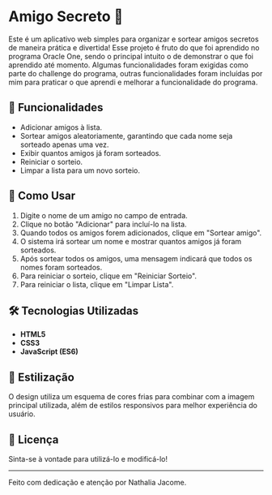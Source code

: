 # Amigo Secreto 🎁

Este é um aplicativo web simples para organizar e sortear amigos secretos de maneira prática e divertida! Esse projeto é fruto do que foi aprendido no programa Oracle One,
sendo o principal intuito o de demonstrar o que foi aprendido até momento. Algumas funcionalidades foram exigidas como parte do challenge do programa, outras funcionalidades 
foram incluídas por mim para praticar o que aprendi e melhorar a funcionalidade do programa. 

## 📌 Funcionalidades
- Adicionar amigos à lista.
- Sortear amigos aleatoriamente, garantindo que cada nome seja sorteado apenas uma vez.
- Exibir quantos amigos já foram sorteados.
- Reiniciar o sorteio.
- Limpar a lista para um novo sorteio.

## 🚀 Como Usar
1. Digite o nome de um amigo no campo de entrada.
2. Clique no botão "Adicionar" para incluí-lo na lista.
3. Quando todos os amigos forem adicionados, clique em "Sortear amigo".
4. O sistema irá sortear um nome e mostrar quantos amigos já foram sorteados.
5. Após sortear todos os amigos, uma mensagem indicará que todos os nomes foram sorteados.
6. Para reiniciar o sorteio, clique em "Reiniciar Sorteio".
7. Para reiniciar o lista, clique em "Limpar Lista".

## 🛠️ Tecnologias Utilizadas
- **HTML5**
- **CSS3**
- **JavaScript (ES6)**

## 🎨 Estilização
O design utiliza um esquema de cores frias para combinar com a imagem principal utilizada, além de estilos responsivos para melhor experiência do usuário.

## 📜 Licença
Sinta-se à vontade para utilizá-lo e modificá-lo!

---
Feito com dedicação e atenção por Nathalia Jacome. 

